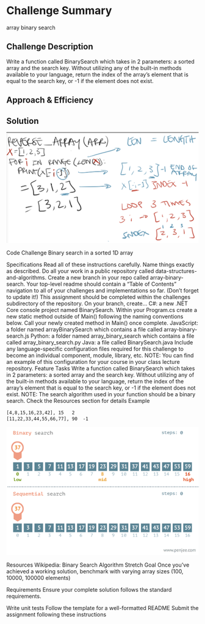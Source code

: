 # Challenge Summary
array binary search

## Challenge Description
Write a function called BinarySearch which takes in 2 parameters: a sorted array and the search key. Without utilizing any of the built-in methods available to your language, return the index of the array’s element that is equal to the search key, or -1 if the element does not exist.

## Approach & Efficiency
<!-- What approach did you take? Why? What is the Big O space/time for this approach? -->

## Solution
![array binary search whiteboard image](/assets/reverse_array.png)

Code Challenge
Binary search in a sorted 1D array

Specifications
Read all of these instructions carefully. Name things exactly as described.
Do all your work in a public repository called data-structures-and-algorithms.
Create a new branch in your repo called array-binary-search.
Your top-level readme should contain a “Table of Contents” navigation to all of your challenges and implementations so far. (Don’t forget to update it!)
This assignment should be completed within the challenges subdirectory of the repository.
On your branch, create…
C#: a new .NET Core console project named BinarySearch. Within your Program.cs create a new static method outside of Main() following the naming conventions below. Call your newly created method in Main() once complete.
JavaScript: a folder named arrayBinarySearch which contains a file called array-binary-search.js
Python: a folder named array_binary_search which contains a file called array_binary_search.py
Java: a file called BinarySearch.java
Include any language-specific configuration files required for this challenge to become an individual component, module, library, etc.
NOTE: You can find an example of this configuration for your course in your class lecture repository.
Feature Tasks
Write a function called BinarySearch which takes in 2 parameters: a sorted array and the search key. Without utilizing any of the built-in methods available to your language, return the index of the array’s element that is equal to the search key, or -1 if the element does not exist.
NOTE: The search algorithm used in your function should be a binary search.
Check the Resources section for details
Example

```Input	Output
[4,8,15,16,23,42], 15	2
[11,22,33,44,55,66,77], 90	-1
```

![array binary search video](assets/array_binary_search_video.gif)

Resources
Wikipedia: Binary Search Algorithm
Stretch Goal
Once you’ve achieved a working solution, benchmark with varying array sizes (100, 10000, 100000 elements)

Requirements
Ensure your complete solution follows the standard requirements.

Write unit tests
Follow the template for a well-formatted README
Submit the assignment following these instructions
